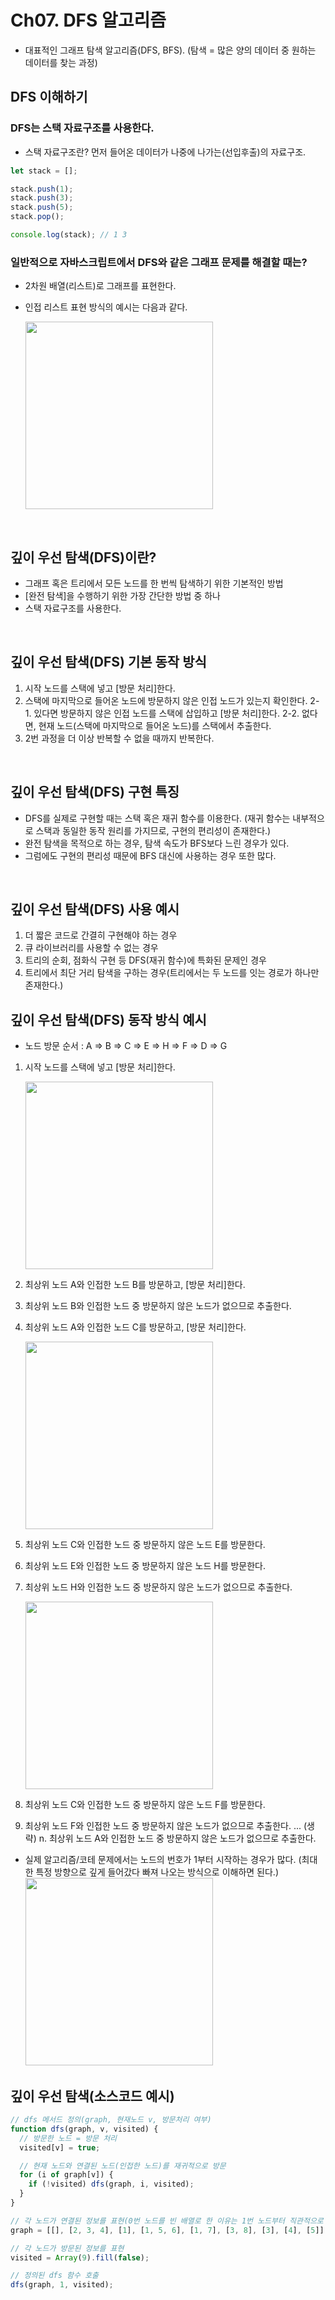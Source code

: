 # Ch07. DFS 알고리즘

- 대표적인 그래프 탐색 알고리즘(DFS, BFS). (탐색 = 많은 양의 데이터 중 원하는 데이터를 찾는 과정)

## DFS 이해하기

### DFS는 스택 자료구조를 사용한다.

- 스택 자료구조란? 먼저 들어온 데이터가 나중에 나가는(선입후출)의 자료구조.

```js
let stack = [];

stack.push(1);
stack.push(3);
stack.push(5);
stack.pop();

console.log(stack); // 1 3
```

### 일반적으로 자바스크립트에서 DFS와 같은 그래프 문제를 해결할 때는?

- 2차원 배열(리스트)로 그래프를 표현한다.
- 인접 리스트 표현 방식의 예시는 다음과 같다.

  <img width="300" src="https://github-production-user-asset-6210df.s3.amazonaws.com/101846817/277548960-550c67e9-1c8d-4b17-aea7-a6c201ed577c.png?X-Amz-Algorithm=AWS4-HMAC-SHA256&X-Amz-Credential=AKIAIWNJYAX4CSVEH53A%2F20231026%2Fus-east-1%2Fs3%2Faws4_request&X-Amz-Date=20231026T005835Z&X-Amz-Expires=300&X-Amz-Signature=43317e0a7a70da1ba8af4ceccd7d677bcd648ced5c7c7cd88998b88f88e4bb1c&X-Amz-SignedHeaders=host&actor_id=101846817&key_id=0&repo_id=669919145">
<br/>

## 깊이 우선 탐색(DFS)이란?

- 그래프 혹은 트리에서 모든 노드를 한 번씩 탐색하기 위한 기본적인 방법
- [완전 탐색]을 수행하기 위한 가장 간단한 방법 중 하나
- 스택 자료구조를 사용한다.

<br/>

## 깊이 우선 탐색(DFS) 기본 동작 방식

1. 시작 노드를 스택에 넣고 [방문 처리]한다.
2. 스택에 마지막으로 들어온 노드에 방문하지 않은 인접 노드가 있는지 확인한다.
   2-1. 있다면 방문하지 않은 인접 노드를 스택에 삽입하고 [방문 처리]한다.
   2-2. 없다면, 현재 노드(스택에 마지막으로 들어온 노드)를 스택에서 추출한다.
3. 2번 과정을 더 이상 반복할 수 없을 때까지 반복한다.

<br/>

## 깊이 우선 탐색(DFS) 구현 특징

- DFS를 실제로 구현할 때는 스택 혹은 재귀 함수를 이용한다. (재귀 함수는 내부적으로 스택과 동일한 동작 원리를 가지므로, 구현의 편리성이 존재한다.)
- 완전 탐색을 목적으로 하는 경우, 탐색 속도가 BFS보다 느린 경우가 있다.
- 그럼에도 구현의 편리성 때문에 BFS 대신에 사용하는 경우 또한 많다.

<br/>

## 깊이 우선 탐색(DFS) 사용 예시

1. 더 짧은 코드로 간결히 구현해야 하는 경우
2. 큐 라이브러리를 사용할 수 없는 경우
3. 트리의 순회, 점화식 구현 등 DFS(재귀 함수)에 특화된 문제인 경우
4. 트리에서 최단 거리 탐색을 구하는 경우(트리에서는 두 노드를 잇는 경로가 하나만 존재한다.)

## 깊이 우선 탐색(DFS) 동작 방식 예시

- 노드 방문 순서 : A => B => C => E => H => F => D => G

1. 시작 노드를 스택에 넣고 [방문 처리]한다.

   <img width="300"  src="https://github-production-user-asset-6210df.s3.amazonaws.com/101846817/277550293-44065d0c-5770-42c9-a10f-12d66b40b276.png?X-Amz-Algorithm=AWS4-HMAC-SHA256&X-Amz-Credential=AKIAIWNJYAX4CSVEH53A%2F20231026%2Fus-east-1%2Fs3%2Faws4_request&X-Amz-Date=20231026T010007Z&X-Amz-Expires=300&X-Amz-Signature=9bbb2f1a49dc59291e7db5436f6961fabeeeb9a69bfad369e1d9ddd7b58e02f6&X-Amz-SignedHeaders=host&actor_id=101846817&key_id=0&repo_id=669919145">
   <br />

2. 최상위 노드 A와 인접한 노드 B를 방문하고, [방문 처리]한다.
3. 최상위 노드 B와 인접한 노드 중 방문하지 않은 노드가 없으므로 추출한다.
4. 최상위 노드 A와 인접한 노드 C를 방문하고, [방문 처리]한다.

   <img width="300" src="https://github-production-user-asset-6210df.s3.amazonaws.com/101846817/277550718-d3f73700-86bf-4eb1-b983-df49f7e19a07.png?X-Amz-Algorithm=AWS4-HMAC-SHA256&X-Amz-Credential=AKIAIWNJYAX4CSVEH53A%2F20231026%2Fus-east-1%2Fs3%2Faws4_request&X-Amz-Date=20231026T010233Z&X-Amz-Expires=300&X-Amz-Signature=7c5cc64a9c7ff51ca353b92a40c95605629358bff8d44cce9da5f3b65f3f4a6d&X-Amz-SignedHeaders=host&actor_id=101846817&key_id=0&repo_id=669919145">
    <br />

5. 최상위 노드 C와 인접한 노드 중 방문하지 않은 노드 E를 방문한다.
6. 최상위 노드 E와 인접한 노드 중 방문하지 않은 노드 H를 방문한다.
7. 최상위 노드 H와 인접한 노드 중 방문하지 않은 노드가 없으므로 추출한다.

   <img width="300" src="https://github-production-user-asset-6210df.s3.amazonaws.com/101846817/277550815-2eb59ed2-6a24-4388-813d-59621d61f22d.png?X-Amz-Algorithm=AWS4-HMAC-SHA256&X-Amz-Credential=AKIAIWNJYAX4CSVEH53A%2F20231026%2Fus-east-1%2Fs3%2Faws4_request&X-Amz-Date=20231026T010254Z&X-Amz-Expires=300&X-Amz-Signature=5d6137738cfde7c28b6e299b59340125be3b7f8a1b9e67367f1acab676d30de2&X-Amz-SignedHeaders=host&actor_id=101846817&key_id=0&repo_id=669919145">
    <br />

8. 최상위 노드 C와 인접한 노드 중 방문하지 않은 노드 F를 방문한다.
9. 최상위 노드 F와 인접한 노드 중 방문하지 않은 노드가 없으므로 추출한다.
   ... (생략)
   n. 최상위 노드 A와 인접한 노드 중 방문하지 않은 노드가 없으므로 추출한다.

- 실제 알고리즘/코테 문제에서는 노드의 번호가 1부터 시작하는 경우가 많다.
  (최대한 특정 방향으로 깊게 들어갔다 빠져 나오는 방식으로 이해하면 된다.)
  <img width="300" src="https://github-production-user-asset-6210df.s3.amazonaws.com/101846817/277551165-d937151f-866d-4dc4-91f0-aaa6d4da76c5.png?X-Amz-Algorithm=AWS4-HMAC-SHA256&X-Amz-Credential=AKIAIWNJYAX4CSVEH53A%2F20231026%2Fus-east-1%2Fs3%2Faws4_request&X-Amz-Date=20231026T010314Z&X-Amz-Expires=300&X-Amz-Signature=54b952536eef3c2170eacab6a46e8ee373bfe51d0492786e64738e72e2cd3cd6&X-Amz-SignedHeaders=host&actor_id=101846817&key_id=0&repo_id=669919145">

## 깊이 우선 탐색(소스코드 예시)

```js
// dfs 메서드 정의(graph, 현재노드 v, 방문처리 여부)
function dfs(graph, v, visited) {
  // 방문한 노드 = 방문 처리
  visited[v] = true;

  // 현재 노드와 연결된 노드(인접한 노드)를 재귀적으로 방문
  for (i of graph[v]) {
    if (!visited) dfs(graph, i, visited);
  }
}

// 각 노드가 연결된 정보를 표현(0번 노드를 빈 배열로 한 이유는 1번 노드부터 직관적으로 보기 위해)
graph = [[], [2, 3, 4], [1], [1, 5, 6], [1, 7], [3, 8], [3], [4], [5]];

// 각 노드가 방문된 정보를 표현
visited = Array(9).fill(false);

// 정의된 dfs 함수 호출
dfs(graph, 1, visited);
```
